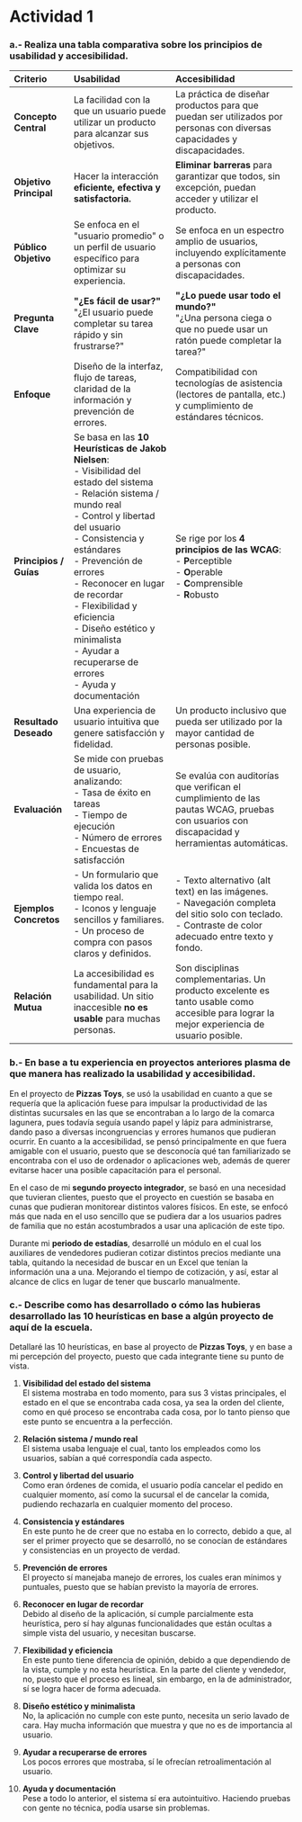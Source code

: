 # Actividad 1

### a.- Realiza una tabla comparativa sobre los principios de usabilidad y accesibilidad.

| Criterio | Usabilidad | Accesibilidad |
| :--- | :--- | :--- |
| **Concepto Central** | La facilidad con la que un usuario puede utilizar un producto para alcanzar sus objetivos. | La práctica de diseñar productos para que puedan ser utilizados por personas con diversas capacidades y discapacidades. |
| **Objetivo Principal** | Hacer la interacción **eficiente, efectiva y satisfactoria.** | **Eliminar barreras** para garantizar que todos, sin excepción, puedan acceder y utilizar el producto. |
| **Público Objetivo** | Se enfoca en el "usuario promedio" o un perfil de usuario específico para optimizar su experiencia. | Se enfoca en un espectro amplio de usuarios, incluyendo explícitamente a personas con discapacidades. |
| **Pregunta Clave** | **"¿Es fácil de usar?"** <br> "¿El usuario puede completar su tarea rápido y sin frustrarse?" | **"¿Lo puede usar todo el mundo?"** <br> "¿Una persona ciega o que no puede usar un ratón puede completar la tarea?" |
| **Enfoque** | Diseño de la interfaz, flujo de tareas, claridad de la información y prevención de errores. | Compatibilidad con tecnologías de asistencia (lectores de pantalla, etc.) y cumplimiento de estándares técnicos. |
| **Principios / Guías** | Se basa en las **10 Heurísticas de Jakob Nielsen**: <br> - Visibilidad del estado del sistema <br> - Relación sistema / mundo real <br> - Control y libertad del usuario <br> - Consistencia y estándares <br> - Prevención de errores <br> - Reconocer en lugar de recordar <br> - Flexibilidad y eficiencia <br> - Diseño estético y minimalista <br> - Ayudar a recuperarse de errores <br> - Ayuda y documentación | Se rige por los **4 principios de las WCAG**: <br> - **P**erceptible <br> - **O**perable <br> - **C**omprensible <br> - **R**obusto |
| **Resultado Deseado** | Una experiencia de usuario intuitiva que genere satisfacción y fidelidad. | Un producto inclusivo que pueda ser utilizado por la mayor cantidad de personas posible. |
| **Evaluación** | Se mide con pruebas de usuario, analizando: <br> - Tasa de éxito en tareas <br> - Tiempo de ejecución <br> - Número de errores <br> - Encuestas de satisfacción | Se evalúa con auditorías que verifican el cumplimiento de las pautas WCAG, pruebas con usuarios con discapacidad y herramientas automáticas. |
| **Ejemplos Concretos** | - Un formulario que valida los datos en tiempo real. <br> - Iconos y lenguaje sencillos y familiares. <br> - Un proceso de compra con pasos claros y definidos. | - Texto alternativo (alt text) en las imágenes. <br> - Navegación completa del sitio solo con teclado. <br> - Contraste de color adecuado entre texto y fondo. |
| **Relación Mutua** | La accesibilidad es fundamental para la usabilidad. Un sitio inaccesible **no es usable** para muchas personas. | Son disciplinas complementarias. Un producto excelente es tanto usable como accesible para lograr la mejor experiencia de usuario posible. |

### b.- En base a tu experiencia en proyectos anteriores plasma de que manera has realizado la usabilidad y accesibilidad.

En el proyecto de **Pizzas Toys**, se usó la usabilidad en cuanto a que se requería que la aplicación fuese para impulsar la productividad de las distintas sucursales en las que se encontraban a lo largo de la comarca lagunera, pues todavía seguía usando papel y lápiz para administrarse, dando paso a diversas incongruencias y errores humanos que pudieran ocurrir. En cuanto a la accesibilidad, se pensó principalmente en que fuera amigable con el usuario, puesto que se desconocía qué tan familiarizado se encontraba con el uso de ordenador o aplicaciones web, además de querer evitarse hacer una posible capacitación para el personal.

En el caso de mi **segundo proyecto integrador**, se basó en una necesidad que tuvieran clientes, puesto que el proyecto en cuestión se basaba en cunas que pudieran monitorear distintos valores físicos. En este, se enfocó más que nada en el uso sencillo que se pudiera dar a los usuarios padres de familia que no están acostumbrados a usar una aplicación de este tipo.

Durante mi **periodo de estadías**, desarrollé un módulo en el cual los auxiliares de vendedores pudieran cotizar distintos precios mediante una tabla, quitando la necesidad de buscar en un Excel que tenían la información una a una. Mejorando el tiempo de cotización, y así, estar al alcance de clics en lugar de tener que buscarlo manualmente.

### c.- Describe como has desarrollado o cómo las hubieras desarrollado las 10 heurísticas en base a algún proyecto de aquí de la escuela.

Detallaré las 10 heurísticas, en base al proyecto de **Pizzas Toys**, y en base a mi percepción del proyecto, puesto que cada integrante tiene su punto de vista.

1.  **Visibilidad del estado del sistema**
    <br>El sistema mostraba en todo momento, para sus 3 vistas principales, el estado en el que se encontraba cada cosa, ya sea la orden del cliente, como en qué proceso se encontraba cada cosa, por lo tanto pienso que este punto se encuentra a la perfección.

2.  **Relación sistema / mundo real**
    <br>El sistema usaba lenguaje el cual, tanto los empleados como los usuarios, sabían a qué correspondía cada aspecto.

3.  **Control y libertad del usuario**
    <br>Como eran órdenes de comida, el usuario podía cancelar el pedido en cualquier momento, así como la sucursal el de cancelar la comida, pudiendo rechazarla en cualquier momento del proceso.

4.  **Consistencia y estándares**
    <br>En este punto he de creer que no estaba en lo correcto, debido a que, al ser el primer proyecto que se desarrolló, no se conocían de estándares y consistencias en un proyecto de verdad.

5.  **Prevención de errores**
    <br>El proyecto sí manejaba manejo de errores, los cuales eran mínimos y puntuales, puesto que se habían previsto la mayoría de errores.

6.  **Reconocer en lugar de recordar**
    <br>Debido al diseño de la aplicación, sí cumple parcialmente esta heurística, pero sí hay algunas funcionalidades que están ocultas a simple vista del usuario, y necesitan buscarse.

7.  **Flexibilidad y eficiencia**
    <br>En este punto tiene diferencia de opinión, debido a que dependiendo de la vista, cumple y no esta heurística. En la parte del cliente y vendedor, no, puesto que el proceso es lineal, sin embargo, en la de administrador, sí se logra hacer de forma adecuada.

8.  **Diseño estético y minimalista**
    <br>No, la aplicación no cumple con este punto, necesita un serio lavado de cara. Hay mucha información que muestra y que no es de importancia al usuario.

9.  **Ayudar a recuperarse de errores**
    <br>Los pocos errores que mostraba, sí le ofrecían retroalimentación al usuario.

10. **Ayuda y documentación**
    <br>Pese a todo lo anterior, el sistema sí era autointuitivo. Haciendo pruebas con gente no técnica, podía usarse sin problemas.